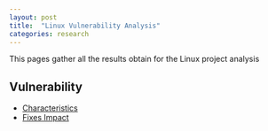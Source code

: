 ```yaml
---
layout: post
title:  "Linux Vulnerability Analysis"
categories: research
---
```


This pages gather all the results obtain for the Linux project analysis
 
## Vulnerability

* [Characteristics](characteristics/charac.html) 
* [Fixes Impact](fixes/fix.html)